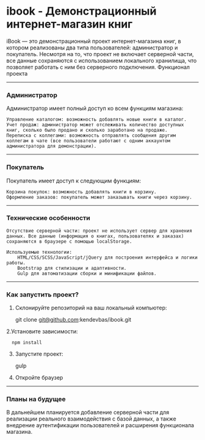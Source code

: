 # ibook - Демонстрационный интернет-магазин книг

iBook — это демонстрационный проект интернет-магазина книг, в котором реализованы два типа пользователей: администратор и покупатель. Несмотря на то, что проект не включает серверной части, все данные сохраняются с использованием локального хранилища, что позволяет работать с ним без серверного подключения.
Функционал проекта

***

### Администратор

Администратор имеет полный доступ ко всем функциям магазина:

    Управление каталогом: возможность добавлять новые книги в каталог.
    Учет продаж: администратор может отслеживать количество доступных книг, сколько было продано и сколько заработано на продаже.
    Переписка с коллегами: возможность отправлять сообщения другим коллегам в чате (все пользователи работают с одним аккаунтом администратора для демонстрации).

***

### Покупатель

Покупатель имеет доступ к следующим функциям:

    Корзина покупок: возможность добавлять книги в корзину.
    Оформление заказов: покупатель может заказывать книги через корзину.

***

### Технические особенности

    Отсутствие серверной части: проект не использует сервер для хранения данных. Все данные (информация о книгах, пользователях и заказах) сохраняются в браузере с помощью localStorage.
    
    Используемые технологии:
        HTML/CSS/SCSS/JavaScript/jQuery для построения интерфейса и логики работы.
        Bootstrap для стилизации и адаптивности.
        Gulp для автоматизации сборки и минификации файлов.

***

### Как запустить проект?

  1. Склонируйте репозиторий на ваш локальный компьютер:

      git clone git@github.com:kendevbas/ibook.git

  2.Установите зависимости:

      npm install

  3. Запустите проект:

      gulp

  4. Откройте браузер

***

### Планы на будущее

В дальнейшем планируется добавление серверной части для реализации реального взаимодействия с базой данных, а также внедрение аутентификации пользователей и расширения функционала магазина.
